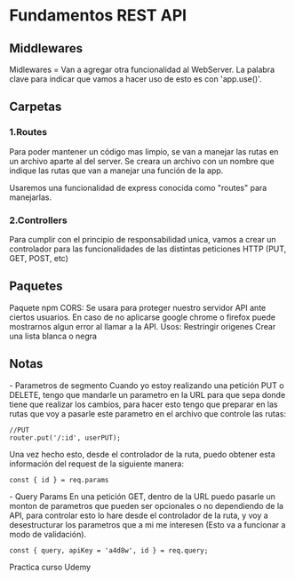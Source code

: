 # Fundamentos REST API

## Middlewares
Midlewares = Van a agregar otra funcionalidad al WebServer. La palabra clave para indicar que vamos a hacer uso de esto es con 'app.use()'.

## Carpetas
### 1.Routes
Para poder mantener un código mas limpio, se van a manejar las rutas en un archivo aparte al del server. Se creara un archivo con un nombre que indique las rutas que van a manejar una función de la app.

Usaremos una funcionalidad de express conocida como "routes" para manejarlas.

### 2.Controllers
Para cumplir con el principio de responsabilidad unica, vamos a crear un controlador para las funcionalidades de las distintas peticiones HTTP (PUT, GET, POST, etc)

## Paquetes

Paquete npm CORS:
Se usara para proteger nuestro servidor API ante ciertos usuarios. En caso de no aplicarse google chrome o firefox puede mostrarnos algun error al llamar a la API.
Usos:
Restringir origenes
Crear una lista blanca o negra 

## Notas

*-* Parametros de segmento
Cuando yo estoy realizando una petición PUT o DELETE, tengo que mandarle un parametro en la URL para que sepa donde tiene que realizar los cambios, para hacer esto tengo que preparar en las rutas que voy a pasarle este parametro en el archivo que controle las rutas:
```
//PUT
router.put('/:id', userPUT);
```

Una vez hecho esto, desde el controlador de la ruta, puedo obtener esta información del request de la siguiente manera:
```
const { id } = req.params
```
*-* Query Params 
En una petición GET, dentro de la URL puedo pasarle un monton de parametros que pueden ser opcionales o no dependiendo de la API, para controlar esto lo hare desde el controlador de la ruta, y voy a desestructurar los parametros que a mi me interesen (Esto va a funcionar a modo de validación).

```
const { query, apiKey = 'a4d8w', id } = req.query;
```



Practica curso Udemy